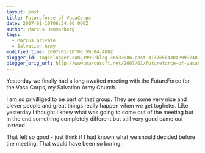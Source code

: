 ```yaml
---
layout: post
title: Futureforce of VasaCorps
date: 2007-01-10T06:34:00.000Z
author: Marcus Hammarberg
tags:
  - Marcus private
  - Salvation Army
modified_time: 2007-01-10T06:59:04.488Z
blogger_id: tag:blogger.com,1999:blog-36533086.post-3137650438429997487
blogger_orig_url: http://www.marcusoft.net/2007/01/futureforce-of-vasacorps.html
---
```


Yesterday we finally had a long awaited meeting with the FutureForce for
the Vasa Corps, my Salvation Army Church.

I am so privilliged to be part of that group. They are some very nice
and clever people and great things really happen when we get togheter.
Like yesterday I thought I knew what was going to come out of the
meeting but in the end something completely different but still very
good came out instead.

That felt so good - just think if I had known what we should decided
before the meeting. That would have been so boring.
